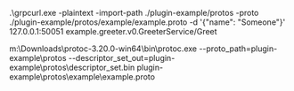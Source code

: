 .\grpcurl.exe -plaintext -import-path ./plugin-example/protos -proto ./plugin-example/protos/example/example.proto -d '{\"name\": \"Someone\"}' 127.0.0.1:50051 example.greeter.v0.GreeterService/Greet



m:\Downloads\protoc-3.20.0-win64\bin\protoc.exe --proto_path=plugin-example\protos --descriptor_set_out=plugin-example\protos\descriptor_set.bin plugin-example\protos\example\example.proto
